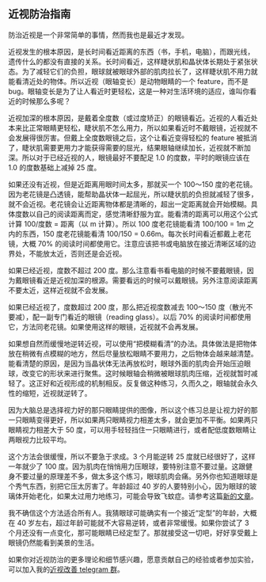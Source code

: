 ## 近视防治指南

防治近视是一个非常简单的事情，然而我也是最近才发现。

近视发生的根本原因，是长时间看近距离的东西（书，手机，电脑），而跟光线，遗传什么的都没有直接的关系。长时间看近，这样睫状肌和晶状体长期处于紧张状态。为了减轻它们的负担，眼球就被眼球外部的肌肉拉长了，这样睫状肌不用力就能看清近处的物体。所以近视（眼轴变长）是动物眼睛的一个 feature，而不是 bug。眼轴变长是为了让人看近时更轻松，这是一种对生活环境的适应，谁叫你看近的时候那么多呢？

近视加深的根本原因，是戴着全度数（或过度矫正）的眼镜看近。近视的人看近处本来比正常眼睛更轻松，睫状肌不怎么用力，所以如果看近时不戴眼镜，近视就不会发展得很厉害。但戴上全度数眼镜之后，这个让看近变得轻松的 feature 被抵消了，睫状肌需要更用力才能获得需要的屈光，结果眼轴继续加长，近视就不断加深。所以对于已经近视的人，眼镜最好不要配足 1.0 的度数，平时的眼镜应该在 1.0 的度数基础上减掉 25 度。

如果还没有近视，但是近距离用眼时间太多，那就买一个 100～150 度的老花镜。因为老花镜是凸透镜，能帮助晶状体一起屈光，所以睫状肌的负担就减轻了很多，就不会近视。老花镜会让近距离物体都是清晰的，超出一定距离就会开始模糊。具体度数以自己的阅读距离而定，感觉清晰舒服为宜。能看清的距离可以用这个公式计算 100/度数 = 距离（以 m 计算）。所以 100 度老花镜能看清 100/100 = 1m 之内的东西，150 度老花镜能看清 100/150 = 0.66m。每次长时间看近都戴上老花镜，大概 70% 的阅读时间都使用它。注意应该把书或电脑放在接近清晰区域的边界处，不能放太近，否则还是会近视。

如果已经近视，度数不超过 200 度。那么注意看书看电脑的时候不要戴眼镜，因为戴眼镜看近是近视加深的根源。需要看远的时候可以戴眼镜。另外注意阅读距离不要太近，这样近视就不会发展。

如果已经近视了，度数超过 200 度，那么把近视度数减去 100～150 度（散光不要减），配一副专门看近的眼镜（reading glass）。以后 70% 的阅读时间都使用它，方法同老花镜。如果使用这样的眼镜，近视就不会再发展。

如果想自然而缓慢地逆转近视，可以使用“把模糊看清”的办法。具体做法是把物体放在稍微有点模糊的地方，然后尽量放松眼睛不要用力，之后物体会越来越清楚。能看清楚的原因，是因为当晶状体无法再放松时，眼球外面的肌肉会开始压迫眼球，改变它的形状来进行聚焦。这时候眼轴会稍微被眼球肌肉压缩，近视就暂时减轻了。这正好和近视形成的机制相反。反复做这种练习，久而久之，眼轴就会永久性的缩短，近视就逆转了。

因为大脑总是选择视力好的那只眼睛提供的图像，所以这个练习总是让视力好的那一只眼睛变得更好，所以如果两只眼睛视力相差太多，就会更加不平衡。如果两只眼睛视力相差大于 50 度，可以用手轻轻挡住一只眼睛进行，或者配低度数眼睛让两眼视力比较平均。

这个方法会很缓慢，所以不要急于求成。3 个月能逆转 25 度就已经很好了，这样一年就少了 100 度。因为肌肉在悄悄用力压眼球，要特别注意不要过量。这跟健身不要过量的原理差不多，做太多这个练习，眼球肌肉会痛。另外你也知道眼球是个秀气东西，别把它压太厉害了。年龄超过 40 岁的人要特别小心，因为眼球的玻璃体开始老化，如果太过用力地练习，可能会导致飞蚊症。请参考这篇[新的文章](https://yinwang1.wordpress.com/2022/02/20/active-focus/)。

我不确信这个方法适合所有人。我猜眼球可能确实有一个接近“定型”的年龄，大概在 40 岁左右，超过年龄可能就不大容易逆转，或者非常缓慢。如果你尝试了 3 个月还没有一点变化，那可能眼睛已经定型了。那就接受这一切吧，好好享受戴上眼镜仍然能看到美景的生活。

如果你对近视防治的更多理论和细节感兴趣，愿意贡献自己的经验或者参加实验，可以加入我的[近视改善 telegram 群](https://t.me/+wlPA-gn1LEBkNjdl)。
